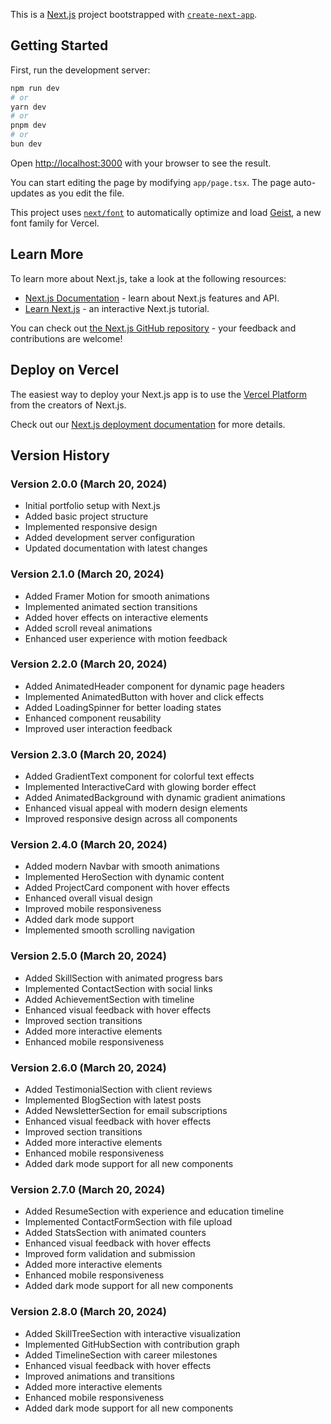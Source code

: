 This is a [Next.js](https://nextjs.org) project bootstrapped with [`create-next-app`](https://nextjs.org/docs/app/api-reference/cli/create-next-app).

## Getting Started

First, run the development server:

```bash
npm run dev
# or
yarn dev
# or
pnpm dev
# or
bun dev
```

Open [http://localhost:3000](http://localhost:3000) with your browser to see the result.

You can start editing the page by modifying `app/page.tsx`. The page auto-updates as you edit the file.

This project uses [`next/font`](https://nextjs.org/docs/app/building-your-application/optimizing/fonts) to automatically optimize and load [Geist](https://vercel.com/font), a new font family for Vercel.

## Learn More

To learn more about Next.js, take a look at the following resources:

- [Next.js Documentation](https://nextjs.org/docs) - learn about Next.js features and API.
- [Learn Next.js](https://nextjs.org/learn) - an interactive Next.js tutorial.

You can check out [the Next.js GitHub repository](https://github.com/vercel/next.js) - your feedback and contributions are welcome!

## Deploy on Vercel

The easiest way to deploy your Next.js app is to use the [Vercel Platform](https://vercel.com/new?utm_medium=default-template&filter=next.js&utm_source=create-next-app&utm_campaign=create-next-app-readme) from the creators of Next.js.

Check out our [Next.js deployment documentation](https://nextjs.org/docs/app/building-your-application/deploying) for more details.

## Version History

### Version 2.0.0 (March 20, 2024)
- Initial portfolio setup with Next.js
- Added basic project structure
- Implemented responsive design
- Added development server configuration
- Updated documentation with latest changes

### Version 2.1.0 (March 20, 2024)
- Added Framer Motion for smooth animations
- Implemented animated section transitions
- Added hover effects on interactive elements
- Added scroll reveal animations
- Enhanced user experience with motion feedback

### Version 2.2.0 (March 20, 2024)
- Added AnimatedHeader component for dynamic page headers
- Implemented AnimatedButton with hover and click effects
- Added LoadingSpinner for better loading states
- Enhanced component reusability
- Improved user interaction feedback

### Version 2.3.0 (March 20, 2024)
- Added GradientText component for colorful text effects
- Implemented InteractiveCard with glowing border effect
- Added AnimatedBackground with dynamic gradient animations
- Enhanced visual appeal with modern design elements
- Improved responsive design across all components

### Version 2.4.0 (March 20, 2024)
- Added modern Navbar with smooth animations
- Implemented HeroSection with dynamic content
- Added ProjectCard component with hover effects
- Enhanced overall visual design
- Improved mobile responsiveness
- Added dark mode support
- Implemented smooth scrolling navigation

### Version 2.5.0 (March 20, 2024)
- Added SkillSection with animated progress bars
- Implemented ContactSection with social links
- Added AchievementSection with timeline
- Enhanced visual feedback with hover effects
- Improved section transitions
- Added more interactive elements
- Enhanced mobile responsiveness

### Version 2.6.0 (March 20, 2024)
- Added TestimonialSection with client reviews
- Implemented BlogSection with latest posts
- Added NewsletterSection for email subscriptions
- Enhanced visual feedback with hover effects
- Improved section transitions
- Added more interactive elements
- Enhanced mobile responsiveness
- Added dark mode support for all new components

### Version 2.7.0 (March 20, 2024)
- Added ResumeSection with experience and education timeline
- Implemented ContactFormSection with file upload
- Added StatsSection with animated counters
- Enhanced visual feedback with hover effects
- Improved form validation and submission
- Added more interactive elements
- Enhanced mobile responsiveness
- Added dark mode support for all new components

### Version 2.8.0 (March 20, 2024)
- Added SkillTreeSection with interactive visualization
- Implemented GitHubSection with contribution graph
- Added TimelineSection with career milestones
- Enhanced visual feedback with hover effects
- Improved animations and transitions
- Added more interactive elements
- Enhanced mobile responsiveness
- Added dark mode support for all new components
